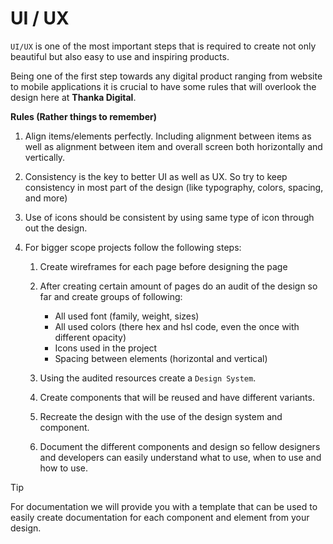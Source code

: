 # UI / UX

`UI/UX` is one of the most important steps that is required to create not only beautiful but also easy to use and inspiring products.

Being one of the first step towards any digital product ranging from website to mobile applications it is crucial to have some rules that will overlook the design here at **Thanka Digital**.

**Rules (Rather things to remember)**

1. Align items/elements perfectly. Including alignment between items as well as alignment between item and overall screen both horizontally and vertically.
2. Consistency is the key to better UI as well as UX. So try to keep consistency in most part of the design (like typography, colors, spacing, and more)
3. Use of icons should be consistent by using same type of icon through out the design.
4. For bigger scope projects follow the following steps:

   1. Create wireframes for each page before designing the page
   2. After creating certain amount of pages do an audit of the design so far and create groups of following:

      - All used font (family, weight, sizes)
      - All used colors (there hex and hsl code, even the once with different opacity)
      - Icons used in the project
      - Spacing between elements (horizontal and vertical)

   3. Using the audited resources create a `Design System`.
   4. Create components that will be reused and have different variants.
   5. Recreate the design with the use of the design system and component.
   6. Document the different components and design so fellow designers and developers can easily understand what to use, when to use and how to use.

> [!TIP]
>
> For documentation we will provide you with a template that can be used to easily create documentation for each component and element from your design.
